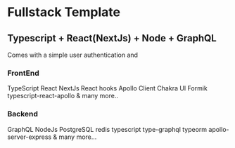 # Fullstack Template #

## Typescript + React(NextJs) + Node + GraphQL ##

Comes with a simple user authentication and 

### FrontEnd ###

TypeScript 
React 
NextJs 
React hooks 
Apollo Client 
Chakra UI 
Formik 
typescript-react-apollo 
& many more.. 

### Backend ###

GraphQL 
NodeJs 
PostgreSQL
redis 
typescript 
type-graphql 
typeorm
apollo-server-express 
 & many more... 
